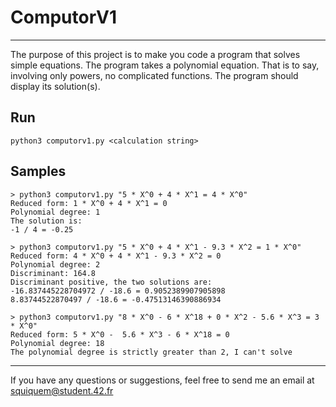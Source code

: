 # ComputorV1

____

The purpose of this project is to make you code a program that solves simple equations. The program takes a polynomial equation. That is to say, involving only powers, no complicated functions. The program should display its solution(s).

## Run

	python3 computorv1.py <calculation string>

## Samples

	> python3 computorv1.py "5 * X^0 + 4 * X^1 = 4 * X^0"
	Reduced form: 1 * X^0 + 4 * X^1 = 0
	Polynomial degree: 1
	The solution is:
	-1 / 4 = -0.25

	> python3 computorv1.py "5 * X^0 + 4 * X^1 - 9.3 * X^2 = 1 * X^0"
	Reduced form: 4 * X^0 + 4 * X^1 - 9.3 * X^2 = 0
	Polynomial degree: 2
	Discriminant: 164.8
	Discriminant positive, the two solutions are:
	-16.837445228704972 / -18.6 = 0.9052389907905898
	8.83744522870497 / -18.6 = -0.47513146390886934

	> python3 computorv1.py "8 * X^0 - 6 * X^18 + 0 * X^2 - 5.6 * X^3 = 3 * X^0"
	Reduced form: 5 * X^0 -  5.6 * X^3 - 6 * X^18 = 0
	Polynomial degree: 18
	The polynomial degree is strictly greater than 2, I can't solve

____

If you have any questions or suggestions, feel free to send me an email at squiquem@student.42.fr
